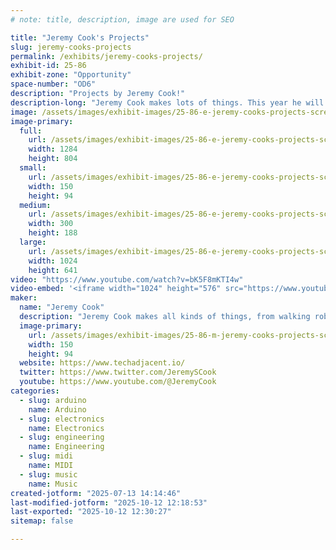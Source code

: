 ```yaml
---
# note: title, description, image are used for SEO

title: "Jeremy Cook's Projects"
slug: jeremy-cooks-projects
permalink: /exhibits/jeremy-cooks-projects/
exhibit-id: 25-86
exhibit-zone: "Opportunity"
space-number: "OD6"
description: "Projects by Jeremy Cook!"
description-long: "Jeremy Cook makes lots of things. This year he will be displaying one or more of his musical contraptions!"
image: /assets/images/exhibit-images/25-86-e-jeremy-cooks-projects-screenshot-2025-07-13-at-2-03-36-pm-6549-300x188.png
image-primary: 
  full:
    url: /assets/images/exhibit-images/25-86-e-jeremy-cooks-projects-screenshot-2025-07-13-at-2-03-36-pm-6549-full.png
    width: 1284
    height: 804
  small:
    url: /assets/images/exhibit-images/25-86-e-jeremy-cooks-projects-screenshot-2025-07-13-at-2-03-36-pm-6549-150x94.png
    width: 150
    height: 94
  medium:
    url: /assets/images/exhibit-images/25-86-e-jeremy-cooks-projects-screenshot-2025-07-13-at-2-03-36-pm-6549-300x188.png
    width: 300
    height: 188
  large:
    url: /assets/images/exhibit-images/25-86-e-jeremy-cooks-projects-screenshot-2025-07-13-at-2-03-36-pm-6549-1024x641.png
    width: 1024
    height: 641
video: "https://www.youtube.com/watch?v=bK5F8mKTI4w"
video-embed: '<iframe width="1024" height="576" src="https://www.youtube.com/embed/bK5F8mKTI4w?feature=oembed" frameborder="0" allow="accelerometer; autoplay; clipboard-write; encrypted-media; gyroscope; picture-in-picture; web-share" referrerpolicy="strict-origin-when-cross-origin" allowfullscreen title="Robotic Tongue Drum with Arduino Opta and MIDI"></iframe>'
maker: 
  name: "Jeremy Cook"
  description: "Jeremy Cook makes all kinds of things, from walking robots to musical instruments and more!"
  image-primary:
    url: /assets/images/exhibit-images/25-86-m-jeremy-cooks-projects-screenshot-2025-07-13-at-2-03-36-pm-300x188.png
    width: 150
    height: 94
  website: https://www.techadjacent.io/
  twitter: https://www.twitter.com/JeremySCook
  youtube: https://www.youtube.com/@JeremyCook
categories: 
  - slug: arduino
    name: Arduino
  - slug: electronics
    name: Electronics
  - slug: engineering
    name: Engineering
  - slug: midi
    name: MIDI
  - slug: music
    name: Music
created-jotform: "2025-07-13 14:14:46"
last-modified-jotform: "2025-10-12 12:18:53"
last-exported: "2025-10-12 12:30:27"
sitemap: false

---
```

